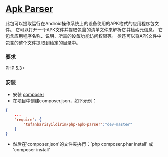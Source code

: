 # [Apk Parser](http://tufanbarisyildirim.github.io/php-apk-parser/)

此包可以提取运行在Android操作系统上的设备使用的APK格式的应用程序包文件。
它可以打开一个APK文件并提取包含的清单文件来解析它并检索元信息。
它包含应用程序名称、说明、所需的设备功能访问权限等。
类还可以将APK文件中包含的整个文件提取到给定的目录中。

### 要求

PHP 5.3+

### 安装

- 安装 [composer](http://getcomposer.org/download/)
- 在项目中创建composer.json，如下示例：

```json
{
    ...
    "require": {
        "tufanbarisyildirim/php-apk-parser":"dev-master"
    }
}
```

- 然后在'composer.json'的文件夹执行：`php composer.phar install' 或 'composer install'
